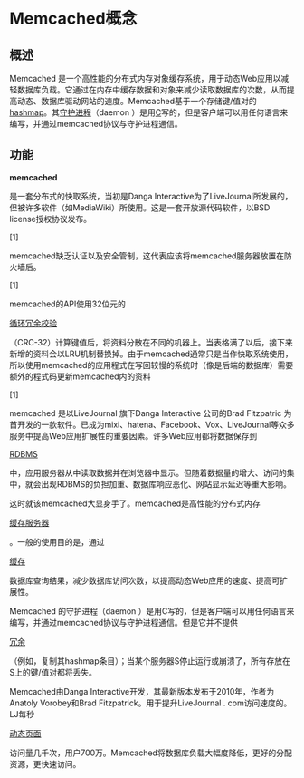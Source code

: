 # Memcached概念

## 概述

Memcached 是一个高性能的分布式内存对象缓存系统，用于动态Web应用以减轻数据库负载。它通过在内存中缓存数据和对象来减少读取数据库的次数，从而提高动态、数据库驱动网站的速度。Memcached基于一个存储键/值对的[hashmap](https://baike.baidu.com/item/hashmap/1167707)。其[守护进程](https://baike.baidu.com/item/守护进程/966835)（daemon ）是用[C](https://baike.baidu.com/item/C/7252092)写的，但是客户端可以用任何语言来编写，并通过memcached协议与守护进程通信。

## 功能

**memcached**

是一套分布式的快取系统，当初是Danga Interactive为了LiveJournal所发展的，但被许多软件（如MediaWiki）所使用。这是一套开放源代码软件，以BSD license授权协议发布。

\[1\]



memcached缺乏认证以及安全管制，这代表应该将memcached服务器放置在防火墙后。

\[1\]



memcached的API使用32位元的

[循环冗余校验](https://baike.baidu.com/item/%E5%BE%AA%E7%8E%AF%E5%86%97%E4%BD%99%E6%A0%A1%E9%AA%8C)

（CRC-32）计算键值后，将资料分散在不同的机器上。当表格满了以后，接下来新增的资料会以LRU机制替换掉。由于memcached通常只是当作快取系统使用，所以使用memcached的应用程式在写回较慢的系统时（像是后端的数据库）需要额外的程式码更新memcached内的资料

\[1\]



memcached 是以LiveJournal 旗下Danga Interactive 公司的Brad Fitzpatric 为首开发的一款软件。已成为mixi、hatena、Facebook、Vox、LiveJournal等众多服务中提高Web应用扩展性的重要因素。许多Web应用都将数据保存到

[RDBMS](https://baike.baidu.com/item/RDBMS)

中，应用服务器从中读取数据并在浏览器中显示。但随着数据量的增大、访问的集中，就会出现RDBMS的负担加重、数据库响应恶化、网站显示延迟等重大影响。

这时就该memcached大显身手了。memcached是高性能的分布式内存

[缓存服务器](https://baike.baidu.com/item/%E7%BC%93%E5%AD%98%E6%9C%8D%E5%8A%A1%E5%99%A8)

。一般的使用目的是，通过

[缓存](https://baike.baidu.com/item/%E7%BC%93%E5%AD%98)

数据库查询结果，减少数据库访问次数，以提高动态Web应用的速度、提高可扩展性。

Memcached 的守护进程（daemon ）是用C写的，但是客户端可以用任何语言来编写，并通过memcached协议与守护进程通信。但是它并不提供

[冗余](https://baike.baidu.com/item/%E5%86%97%E4%BD%99)

（例如，复制其hashmap条目）；当某个服务器S停止运行或崩溃了，所有存放在S上的键/值对都将丢失。

Memcached由Danga Interactive开发，其最新版本发布于2010年，作者为Anatoly Vorobey和Brad Fitzpatrick。用于提升LiveJournal . com访问速度的。LJ每秒

[动态页面](https://baike.baidu.com/item/%E5%8A%A8%E6%80%81%E9%A1%B5%E9%9D%A2)

访问量几千次，用户700万。Memcached将数据库负载大幅度降低，更好的分配资源，更快速访问。







  



